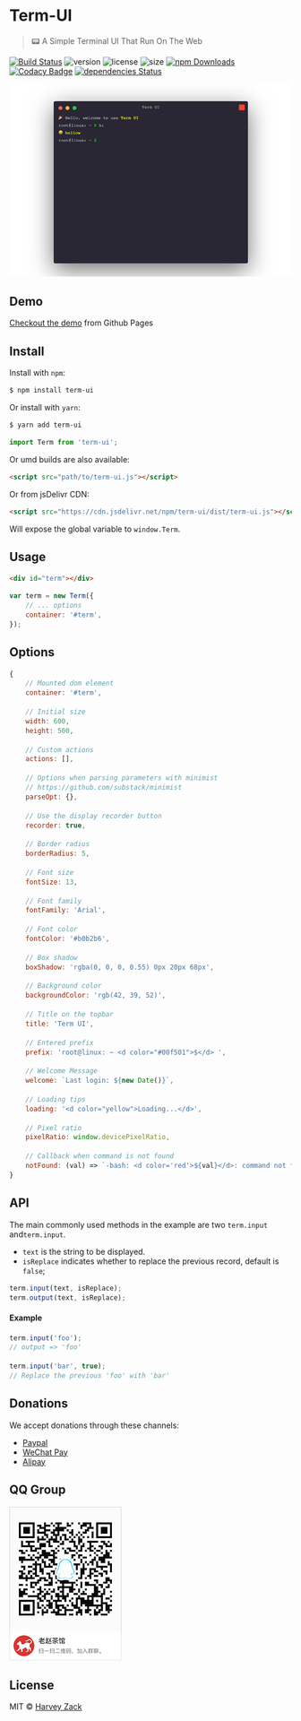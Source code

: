 # Term-UI

> :pager: A Simple Terminal UI That Run On The Web

[![Build Status](https://www.travis-ci.org/zhw2590582/term-ui.svg?branch=master)](https://www.travis-ci.org/zhw2590582/term-ui)
![version](https://badgen.net/npm/v/term-ui)
![license](https://badgen.net/npm/license/term-ui)
![size](https://badgen.net/bundlephobia/minzip/term-ui)
[![npm Downloads](https://img.shields.io/npm/dt/term-ui.svg)](https://www.npmjs.com/package/term-ui)
[![Codacy Badge](https://api.codacy.com/project/badge/Grade/354e9953b70a4791a5a46194d587c707)](https://www.codacy.com/app/zhw2590582/term-ui?utm_source=github.com&utm_medium=referral&utm_content=zhw2590582/term-ui&utm_campaign=Badge_Grade)
[![dependencies Status](https://david-dm.org/zhw2590582/term-ui/status.svg)](https://david-dm.org/zhw2590582/term-ui)

![Screenshot](./images/screenshot.png)

## Demo

[Checkout the demo](https://zhw2590582.github.io/term-ui/) from Github Pages

## Install

Install with `npm`:

```bash
$ npm install term-ui
```

Or install with `yarn`:

```bash
$ yarn add term-ui
```

```js
import Term from 'term-ui';
```

Or umd builds are also available:

```html
<script src="path/to/term-ui.js"></script>
```

Or from jsDelivr CDN:

```html
<script src="https://cdn.jsdelivr.net/npm/term-ui/dist/term-ui.js"></script>
```

Will expose the global variable to `window.Term`.

## Usage

```html
<div id="term"></div>
```

```js
var term = new Term({
    // ... options
    container: '#term',
});
```

## Options

```js
{
    // Mounted dom element
    container: '#term',

    // Initial size
    width: 600,
    height: 500,

    // Custom actions
    actions: [],

    // Options when parsing parameters with minimist
    // https://github.com/substack/minimist
    parseOpt: {},

    // Use the display recorder button
    recorder: true,

    // Border radius
    borderRadius: 5,

    // Font size
    fontSize: 13,

    // Font family
    fontFamily: 'Arial',

    // Font color
    fontColor: '#b0b2b6',

    // Box shadow
    boxShadow: 'rgba(0, 0, 0, 0.55) 0px 20px 68px',

    // Background color
    backgroundColor: 'rgb(42, 39, 52)',

    // Title on the topbar
    title: 'Term UI',

    // Entered prefix
    prefix: 'root@linux: ~ <d color="#00f501">$</d> ',

    // Welcome Message
    welcome: `Last login: ${new Date()}`,

    // Loading tips
    loading: '<d color="yellow">Loading...</d>',

    // Pixel ratio
    pixelRatio: window.devicePixelRatio,

    // Callback when command is not found
    notFound: (val) => `-bash: <d color='red'>${val}</d>: command not found`,
}
```

## API

The main commonly used methods in the example are two `term.input` and`term.input`.

-   `text` is the string to be displayed.
-   `isReplace` indicates whether to replace the previous record, default is `false`;

```js
term.input(text, isReplace);
term.output(text, isReplace);
```

#### Example

```js
term.input('foo');
// output => 'foo'

term.input('bar', true);
// Replace the previous 'foo' with 'bar'
```

## Donations

We accept donations through these channels:

-   [Paypal](https://www.paypal.me/harveyzack)
-   [WeChat Pay](./images/wechatpay.jpg)
-   [Alipay](./images/alipay.jpg)

## QQ Group

![QQ Group](./images/qqgroup.png)

## License

MIT © [Harvey Zack](https://sleepy.im/)
